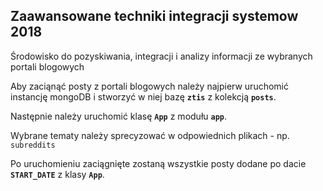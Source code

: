Zaawansowane techniki integracji systemow 2018
-

Środowisko do pozyskiwania, integracji i analizy informacji ze wybranych portali blogowych

Aby zaciąnąć posty z portali blogowych należy najpierw uruchomić instancję mongoDB i stworzyć w niej bazę **`ztis`** z kolekcją **`posts`**.

Następnie należy uruchomić klasę **`App`** z modułu **`app`**.

Wybrane tematy należy sprecyzować w odpowiednich plikach - np. `subreddits`

Po uruchomieniu zaciągnięte zostaną wszystkie posty dodane po dacie **`START_DATE`** z klasy **`App`**.